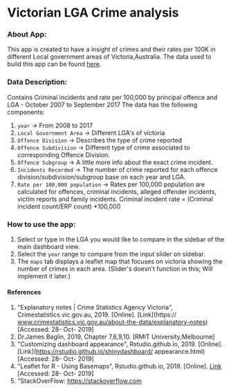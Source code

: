 
# Victorian LGA Crime analysis

### About App:

This app is created to have a insight of crimes and their rates per 100K in different Local government areas of Victoria,Australia. The data used to build this app can be found [here](https://discover.data.vic.gov.au/dataset/crime-by-location-data-table).

### Data Description:

Contains Criminal incidents and rate per 100,000 by principal offence and LGA - October 2007 to September 2017
The data has the following components:

1. `year` -> From 2008 to 2017
2. `Local Government Area` -> Different LGA's of victoria
3. `Offence Division` -> Describes the type of crime reported
4. `Offence Subdivision` -> Different type of crime associated to corresponding Offence Division.
5. `Offence Subgroup` -> A little more info about the exact crime incident.
6. `Incidents Recorded` -> The number of crime reported for each offence division/subdivision/subgroup base on each year and LGA.
7. `Rate per 100,000 population` -> Rates per 100,000 population are calculated for offences, criminal incidents, alleged offender incidents, victim reports and family incidents. Criminal incident rate = (Criminal incident count/ERP count) *100,000



### How to use the app:

1. Select or type in the LGA you would like to compare in the sidebar of the main dashboard view.
3. Select the `year` range to compare from the input slider on sidebar.
4. The `maps` tab displays a leaflet map that focuses on victoria showing the number of crimes in each area. (Slider's doesn't function in this; Will implement it later.)

#### References

1. "Explanatory notes | Crime Statistics Agency Victoria", Crimestatistics.vic.gov.au, 2019. [Online]. [Link](https://                    www.crimestatistics.vic.gov.au/about-the-data/explanatory-notes) [Accessed: 28- Oct- 2019]
2.  Dr.James Baglin, 2019, Chapter 7,8,9,10. [RMIT University,Melbourne]
3. "Customizing dashboard appearance", Rstudio.github.io, 2019. [Online]. [Link](https://rstudio.github.io/shinydashboard/               appearance.html) [Accessed: 28- Oct- 2019] 
4. "Leaflet for R - Using Basemaps", Rstudio.github.io, 2019. [Online]. [Link](https://rstudio.github.io/leaflet/basemaps.html)       [Accessed: 28- Oct- 2019]
5. "StackOverFlow: https://stackoverflow.com